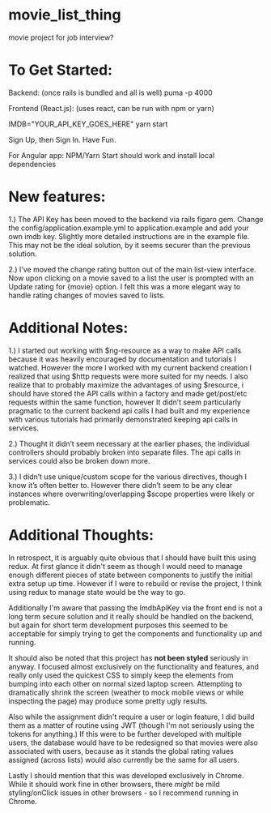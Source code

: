 # movie_list_thing
movie project for job interview?


# To Get Started:

Backend:
(once rails is bundled and all is well)
 puma -p 4000

Frontend (React.js):
 (uses react, can be run with npm or yarn)

 IMDB="YOUR_API_KEY_GOES_HERE" yarn start

 Sign Up, then Sign In. Have Fun.

For Angular app: NPM/Yarn Start should work and install local dependencies 

 # New features:

 1.) The API Key has been moved to the backend via rails figaro gem. Change the config/application.example.yml to application.example and add your own imdb key. Slightly more detailed instructions are in the example file. This may not be the ideal solution, by it seems securer than the previous solution.

 2.) I’ve moved the change rating button out of the main list-view interface. Now upon clicking on a movie saved to a list the user is prompted with an Update rating for {movie} option. I felt this was a more elegant way to handle rating changes of movies saved to lists.

 # Additional Notes:

 1.) I started out working with $ng-resource as a way to make API calls because it was heavily encouraged by documentation and tutorials I watched. However the more I worked with my current backend creation I realized that using $http requests were more suited for my needs.  I also realize that to probably maximize the advantages of using $resource, i should have stored the API calls within a factory and made get/post/etc requests within the same function, however It didn’t seem particularly pragmatic to the current backend api calls I had built and my experience with various tutorials had primarily demonstrated keeping api calls in services.

 2.) Thought it didn’t seem necessary at the earlier phases, the individual controllers should probably broken into separate files. The api calls in services could also be broken down more.

 3.) I didn’t use unique/custom scope for the various directives, though I know it’s often better to. However there didn’t seem to be any clear instances where overwriting/overlapping $scope properties were likely or problematic.




# Additional Thoughts:
In retrospect, it is arguably quite obvious that I should have built this using redux. At first glance it didn't seem as though I would need to manage enough different pieces of state between components to justify the initial extra setup up time. However if I were to rebuild or revise the project, I think using redux to manage state would be the way to go.

Additionally I'm aware that passing the ImdbApiKey via the front end is not a long term secure solution and it really should be handled on the backend, but again for short term development purposes this seemed to be acceptable for simply trying to get the components and functionality up and running.

It should also be noted that this project has **not been styled** seriously in anyway. I focused almost exclusively on the functionality and features, and really only used the quickest CSS to simply keep the elements from bumping into each other on normal sized laptop screen. Attempting to dramatically shrink the screen (weather to mock mobile views or while inspecting the page) may produce some pretty ugly results.

Also while the assignment didn't require a user or login feature, I did build them as a matter of routine using JWT (though I'm not seriously using the tokens for anything.) If this were to be further developed with multiple users, the database would have to be redesigned so that movies were also associated with users, because as it stands the global rating values assigned (across lists) would also currently be the same for all users.

Lastly I should mention that this was developed exclusively in Chrome. While it should work fine in other browsers, there *might* be mild styling/onClick issues in other browsers - so I recommend running in Chrome.

